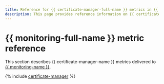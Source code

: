 ```yaml
---
title: Reference for {{ certificate-manager-full-name }} metrics in {{ monitoring-full-name }}
description: This page provides reference information on {{ certificate-manager-name }} metrics delivered to {{ monitoring-full-name }}.
---
```


# {{ monitoring-full-name }} metric reference

This section describes {{ certificate-manager-name }} metrics delivered to [{{ monitoring-name }}](../monitoring/).

{% include [certificate-manager](../_includes/monitoring/metrics-ref/certificate-manager.md) %}